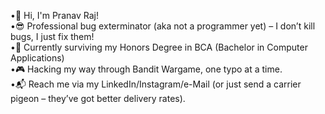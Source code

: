 •👋 Hi, I'm Pranav Raj!  
•😎 Professional bug exterminator (aka not a programmer yet) – I don’t kill bugs, I just fix them!  
•🌱 Currently surviving my Honors Degree in BCA (Bachelor in Computer Applications)  
•🎮 Hacking my way through Bandit Wargame, one typo at a time.  
•📬 Reach me via my LinkedIn/Instagram/e-Mail (or just send a carrier pigeon – they’ve got better delivery rates).  
